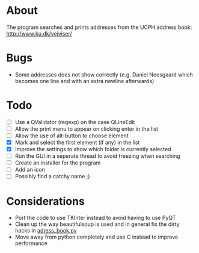# About
The program searches and prints addresses from the UCPH address book: http://www.ku.dk/vejviser/

# Bugs
* Some addresses does not show correctly (e.g. Daniel Noesgaard which becomes one line and with an extra newline afterwards)

# Todo
* [ ] Use a QValidator (regexp) on the case QLineEdit
* [ ] Allow the print menu to appear on clicking enter in the list
* [ ] Allow the use of alt-button to choose element
* [x] Mark and select the first element (if any) in the list
* [x] Improve the settings to show which folder is currently selected
* [ ] Run the GUI in a seperate thread to avoid freezing when searching
* [ ] Create an installer for the program
* [ ] Add an icon
* [ ] Possibly find a catchy name ;)

# Considerations
* Port the code to use TKInter instead to avoid having to use PyQT
* Clean up the way beautifulsoup is used and in general fix the dirty hacks in [adress_book.py](https://github.com/jfrdev/adresseprinter/blob/master/address_book.py)
* Move away from python completely and use C instead to improve performance
